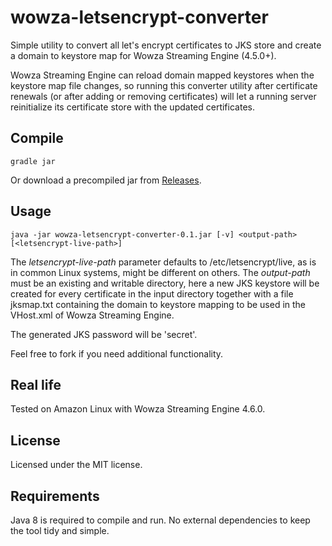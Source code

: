 # wowza-letsencrypt-converter

Simple utility to convert all let's encrypt certificates to JKS store and create a domain to keystore map for Wowza Streaming Engine (4.5.0+).

Wowza Streaming Engine can reload domain mapped keystores when the keystore map file changes, so running this converter utility after certificate renewals (or after adding or removing certificates) will let a running server reinitialize its certificate store with the updated certificates.
 
## Compile

```Shell
gradle jar
```

Or download a precompiled jar from [Releases](https://github.com/robymus/wowza-letsencrypt-converter).

## Usage

```Shell
java -jar wowza-letsencrypt-converter-0.1.jar [-v] <output-path> [<letsencrypt-live-path>] 
```

The  *letsencrypt-live-path* parameter defaults to /etc/letsencrypt/live, as is in common Linux systems, might be different on others. The *output-path* must be an existing and writable directory, here a new JKS keystore will be created for every certificate in the input directory together with a file jksmap.txt containing the domain to keystore mapping to be used in the VHost.xml of Wowza Streaming Engine.

The generated JKS password will be 'secret'.

Feel free to fork if you need additional functionality.

## Real life

Tested on Amazon Linux with Wowza Streaming Engine 4.6.0.

## License

Licensed under the MIT license. 
 
## Requirements

Java 8 is required to compile and run.
No external dependencies to keep the tool tidy and simple.

